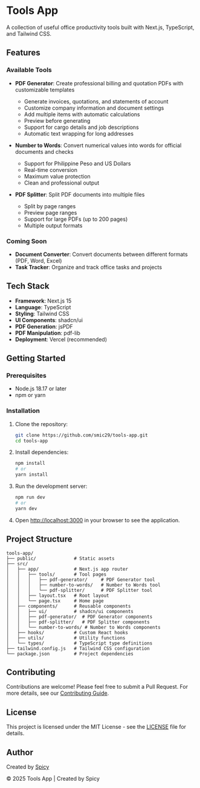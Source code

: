 # Tools App

A collection of useful office productivity tools built with Next.js, TypeScript, and Tailwind CSS.

## Features

### Available Tools

- **PDF Generator**: Create professional billing and quotation PDFs with customizable templates
  - Generate invoices, quotations, and statements of account
  - Customize company information and document settings
  - Add multiple items with automatic calculations
  - Preview before generating
  - Support for cargo details and job descriptions
  - Automatic text wrapping for long addresses

- **Number to Words**: Convert numerical values into words for official documents and checks
  - Support for Philippine Peso and US Dollars
  - Real-time conversion
  - Maximum value protection
  - Clean and professional output

- **PDF Splitter**: Split PDF documents into multiple files
  - Split by page ranges
  - Preview page ranges
  - Support for large PDFs (up to 200 pages)
  - Multiple output formats

### Coming Soon

- **Document Converter**: Convert documents between different formats (PDF, Word, Excel)
- **Task Tracker**: Organize and track office tasks and projects

## Tech Stack

- **Framework**: Next.js 15
- **Language**: TypeScript
- **Styling**: Tailwind CSS
- **UI Components**: shadcn/ui
- **PDF Generation**: jsPDF
- **PDF Manipulation**: pdf-lib
- **Deployment**: Vercel (recommended)

## Getting Started

### Prerequisites

- Node.js 18.17 or later
- npm or yarn

### Installation

1. Clone the repository:
   ```bash
   git clone https://github.com/smic29/tools-app.git
   cd tools-app
   ```

2. Install dependencies:
   ```bash
   npm install
   # or
   yarn install
   ```

3. Run the development server:
   ```bash
   npm run dev
   # or
   yarn dev
   ```

4. Open [http://localhost:3000](http://localhost:3000) in your browser to see the application.

## Project Structure

```
tools-app/
├── public/              # Static assets
├── src/
│   ├── app/             # Next.js app router
│   │   ├── tools/       # Tool pages
│   │   │   ├── pdf-generator/     # PDF Generator tool
│   │   │   ├── number-to-words/   # Number to Words tool
│   │   │   └── pdf-splitter/      # PDF Splitter tool
│   │   ├── layout.tsx   # Root layout
│   │   └── page.tsx     # Home page
│   ├── components/      # Reusable components
│   │   ├── ui/          # shadcn/ui components
│   │   ├── pdf-generator/  # PDF Generator components
│   │   ├── pdf-splitter/   # PDF Splitter components
│   │   └── number-to-words/ # Number to Words components
│   ├── hooks/           # Custom React hooks
│   ├── utils/           # Utility functions
│   └── types/           # TypeScript type definitions
├── tailwind.config.js   # Tailwind CSS configuration
└── package.json         # Project dependencies
```

## Contributing

Contributions are welcome! Please feel free to submit a Pull Request. For more details, see our [Contributing Guide](CONTRIBUTING.md).

## License

This project is licensed under the MIT License - see the [LICENSE](LICENSE) file for details.

## Author

Created by [Spicy](https://github.com/smic29)

© 2025 Tools App | Created by Spicy
